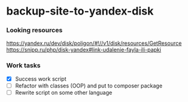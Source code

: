 # backup-site-to-yandex-disk

### Looking resources
https://yandex.ru/dev/disk/poligon/#!//v1/disk/resources/GetResource  
https://snipp.ru/php/disk-yandex#link-udalenie-fayla-ili-papki  

### Work tasks
- [x] Success work script
- [ ] Refactor with classes (OOP) and put to composer package
- [ ] Rewrite script on some other language
